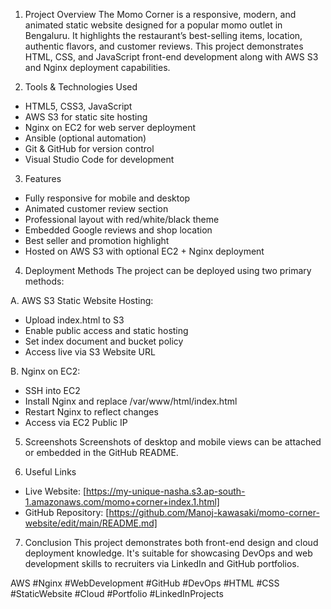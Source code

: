 1. Project Overview
The Momo Corner is a responsive, modern, and animated static website designed for a popular momo outlet in Bengaluru. It highlights the restaurant’s best-selling items, location, authentic flavors, and customer reviews. This project demonstrates HTML, CSS, and JavaScript front-end development along with AWS S3 and Nginx deployment capabilities.

2. Tools & Technologies Used
- HTML5, CSS3, JavaScript
- AWS S3 for static site hosting
- Nginx on EC2 for web server deployment
- Ansible (optional automation)
- Git & GitHub for version control
- Visual Studio Code for development

3. Features
- Fully responsive for mobile and desktop
- Animated customer review section
- Professional layout with red/white/black theme
- Embedded Google reviews and shop location
- Best seller and promotion highlight
- Hosted on AWS S3 with optional EC2 + Nginx deployment

4. Deployment Methods
The project can be deployed using two primary methods:

A. AWS S3 Static Website Hosting:
- Upload index.html to S3
- Enable public access and static hosting
- Set index document and bucket policy
- Access live via S3 Website URL

B. Nginx on EC2:
- SSH into EC2
- Install Nginx and replace /var/www/html/index.html
- Restart Nginx to reflect changes
- Access via EC2 Public IP
5. Screenshots
Screenshots of desktop and mobile views can be attached or embedded in the GitHub README.

6. Useful Links
- Live Website: [https://my-unique-nasha.s3.ap-south-1.amazonaws.com/momo+corner+index.1.html]
- GitHub Repository: [https://github.com/Manoj-kawasaki/momo-corner-website/edit/main/README.md]
  
7. Conclusion
This project demonstrates both front-end design and cloud deployment knowledge. It's suitable for showcasing DevOps and web development skills to recruiters via LinkedIn and GitHub portfolios.

AWS #Nginx #WebDevelopment #GitHub #DevOps #HTML #CSS #StaticWebsite #Cloud #Portfolio #LinkedInProjects
